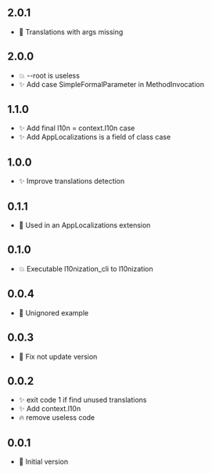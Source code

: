 ## 2.0.1

- 🐛 Translations with args missing

## 2.0.0

- 💥 --root is useless
- ✨ Add case SimpleFormalParameter in MethodInvocation

## 1.1.0

- ✨ Add final l10n = context.l10n case
- ✨ Add AppLocalizations is a field of class case

## 1.0.0

- ✨ Improve translations detection

## 0.1.1

- 🐛 Used in an AppLocalizations extension

## 0.1.0

- 💥 Executable l10nization_cli to l10nization

## 0.0.4

- 🐛 Unignored example

## 0.0.3

- 🐛 Fix not update version

## 0.0.2

- ✨ exit code 1 if find unused translations
- ✨ Add context.l10n
- 🔥 remove useless code

## 0.0.1

- 🎉 Initial version
